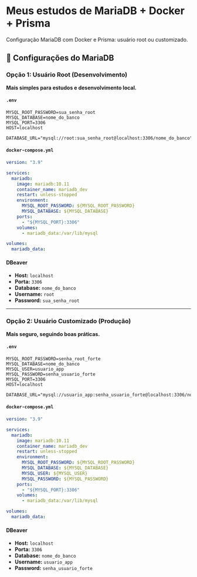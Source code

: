 # Meus estudos de MariaDB + Docker + Prisma

Configuração MariaDB com Docker e Prisma: usuário root ou customizado.

## 🔧 Configurações do MariaDB

### Opção 1: Usuário Root (Desenvolvimento)

**Mais simples para estudos e desenvolvimento local.**

#### `.env`

```env
MYSQL_ROOT_PASSWORD=sua_senha_root
MYSQL_DATABASE=nome_do_banco
MYSQL_PORT=3306
HOST=localhost

DATABASE_URL="mysql://root:sua_senha_root@localhost:3306/nome_do_banco"
```

#### `docker-compose.yml`

```yaml
version: "3.9"

services:
  mariadb:
    image: mariadb:10.11
    container_name: mariadb_dev
    restart: unless-stopped
    environment:
      MYSQL_ROOT_PASSWORD: ${MYSQL_ROOT_PASSWORD}
      MYSQL_DATABASE: ${MYSQL_DATABASE}
    ports:
      - "${MYSQL_PORT}:3306"
    volumes:
      - mariadb_data:/var/lib/mysql

volumes:
  mariadb_data:
```

#### DBeaver

- **Host:** `localhost`
- **Porta:** `3306`
- **Database:** `nome_do_banco`
- **Username:** `root`
- **Password:** `sua_senha_root`

---

### Opção 2: Usuário Customizado (Produção)

**Mais seguro, seguindo boas práticas.**

#### `.env`

```env
MYSQL_ROOT_PASSWORD=senha_root_forte
MYSQL_DATABASE=nome_do_banco
MYSQL_USER=usuario_app
MYSQL_PASSWORD=senha_usuario_forte
MYSQL_PORT=3306
HOST=localhost

DATABASE_URL="mysql://usuario_app:senha_usuario_forte@localhost:3306/nome_do_banco"
```

#### `docker-compose.yml`

```yaml
version: "3.9"

services:
  mariadb:
    image: mariadb:10.11
    container_name: mariadb_dev
    restart: unless-stopped
    environment:
      MYSQL_ROOT_PASSWORD: ${MYSQL_ROOT_PASSWORD}
      MYSQL_DATABASE: ${MYSQL_DATABASE}
      MYSQL_USER: ${MYSQL_USER}
      MYSQL_PASSWORD: ${MYSQL_PASSWORD}
    ports:
      - "${MYSQL_PORT}:3306"
    volumes:
      - mariadb_data:/var/lib/mysql

volumes:
  mariadb_data:
```

#### DBeaver

- **Host:** `localhost`
- **Porta:** `3306`
- **Database:** `nome_do_banco`
- **Username:** `usuario_app`
- **Password:** `senha_usuario_forte`
